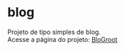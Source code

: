 # blog


Projeto de tipo simples de blog.<br>
Acesse a página do projeto: [BloGroot](http://blogroot.herokuapp.com)
